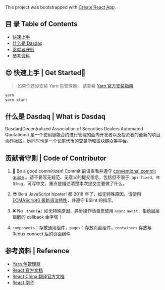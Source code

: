 This project was bootstrapped with [Create React App](https://github.com/facebookincubator/create-react-app).

## 目 录   Table of Contents

- [快速上手](#get-start)
- [什么是 Dasdaq](#what-is-dasdaq)
- [贡献者守则](#code-of-contributor)
- [参考资料](#reference)


## 😍 快速上手 | Get Started 

> 如果你还没安装 Yarn 包管理器， 请查看 [Yarn 官方安装指南](https://yarnpkg.com/zh-Hans/docs/install)

```bash
yarn 
yarn start
```


## 什么是 Dasdaq | What is Dasdaq

Dasdaq(Decentralized Association of Securities Dealers Automated Quotations) 是一个使用智能合约进行管理的面向开发者以及投资者的全新的项目协作社区。她同时也是一个长尾代币的交易所和区块链众筹平台。


## 贡献者守则 | Code of Contributor

1. 👮‍ Be a good commitizen! Commit 前请查看并遵守 [conventional commit guide](https://github.com/marionebl/commitlint/tree/master/%40commitlint/config-conventional) 。请不要写无规范、无意义的提交信息，包括但不限于: `api fixed`，`修复bug`，可写中文，重点是描述清楚本次提交主要做了什么。

1. 😎 Be a JavaScript hipster! 都 2018 年了，如无特殊原因，请使用 [ECMAScript6 最新语法特性](http://es6.ruanyifeng.com/)，并遵守 ESlint 的指示。

1. ❌ No `.then(⛰️)` 如无特殊原因，异步操作请自觉使用 `async` `await`，拒绝层层镶嵌的 callback 金字塔！

1. `components`：存放通用组件，`pages`：存放页面组件，`containers` 存放与 Redux connect 后的页面组件

## 参考资料 | Reference
- [Yarn 包管理器](https://yarnpkg.com/zh-Hans/)
- [React 官方文档](https://reactjs.org/docs/getting-started.html)
- [React China 翻译官方文档](https://doc.react-china.org/docs/hello-world.html)
- [React 例子](https://github.com/enaqx/awesome-react#example-apps)
